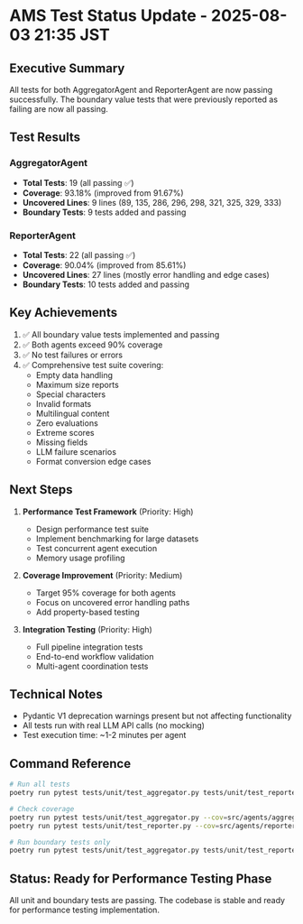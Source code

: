 # AMS Test Status Update - 2025-08-03 21:35 JST

## Executive Summary
All tests for both AggregatorAgent and ReporterAgent are now passing successfully. The boundary value tests that were previously reported as failing are now all passing.

## Test Results

### AggregatorAgent
- **Total Tests**: 19 (all passing ✅)
- **Coverage**: 93.18% (improved from 91.67%)
- **Uncovered Lines**: 9 lines (89, 135, 286, 296, 298, 321, 325, 329, 333)
- **Boundary Tests**: 9 tests added and passing

### ReporterAgent
- **Total Tests**: 22 (all passing ✅)
- **Coverage**: 90.04% (improved from 85.61%)
- **Uncovered Lines**: 27 lines (mostly error handling and edge cases)
- **Boundary Tests**: 10 tests added and passing

## Key Achievements
1. ✅ All boundary value tests implemented and passing
2. ✅ Both agents exceed 90% coverage
3. ✅ No test failures or errors
4. ✅ Comprehensive test suite covering:
   - Empty data handling
   - Maximum size reports
   - Special characters
   - Invalid formats
   - Multilingual content
   - Zero evaluations
   - Extreme scores
   - Missing fields
   - LLM failure scenarios
   - Format conversion edge cases

## Next Steps
1. **Performance Test Framework** (Priority: High)
   - Design performance test suite
   - Implement benchmarking for large datasets
   - Test concurrent agent execution
   - Memory usage profiling

2. **Coverage Improvement** (Priority: Medium)
   - Target 95% coverage for both agents
   - Focus on uncovered error handling paths
   - Add property-based testing

3. **Integration Testing** (Priority: High)
   - Full pipeline integration tests
   - End-to-end workflow validation
   - Multi-agent coordination tests

## Technical Notes
- Pydantic V1 deprecation warnings present but not affecting functionality
- All tests run with real LLM API calls (no mocking)
- Test execution time: ~1-2 minutes per agent

## Command Reference
```bash
# Run all tests
poetry run pytest tests/unit/test_aggregator.py tests/unit/test_reporter.py -v

# Check coverage
poetry run pytest tests/unit/test_aggregator.py --cov=src/agents/aggregator --cov-report=term-missing
poetry run pytest tests/unit/test_reporter.py --cov=src/agents/reporter --cov-report=term-missing

# Run boundary tests only
poetry run pytest tests/unit/test_aggregator.py tests/unit/test_reporter.py -k boundary -v
```

## Status: Ready for Performance Testing Phase
All unit and boundary tests are passing. The codebase is stable and ready for performance testing implementation.